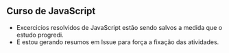 ## Curso de JavaScript
- Excercicios resolvidos de JavaScript estão sendo salvos a medida que o estudo progredi.
- E estou gerando resumos em Issue para força a fixação das atividades.
